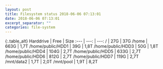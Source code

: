```yaml
---
layout: post
title: Filesystem status 2018-06-06 07:13:01
date: 2018-06-06 07:13:01
excerpt_separator: ""
categories: file-system
---
```

{:.table_alt}
Harddrive | Free | Size
:--- | ---: | ---:
/ | 27G | 37G
/home | 663G | 1,7T
/home/public/HDD1 | 39G | 1,8T
/home/public/HDD3 | 50G | 1,8T
/home/public/HDD4 | 104G | 2,7T
/home/public/HDD5 | 633G | 2,7T
/home/public/HDD6 | 812G | 2,7T
/home/public/HDD7 | 119G | 2,7T
/mnt/data2 | 1,7T | 2,0T
/mnt/pool | 1,9T | 8,2T
